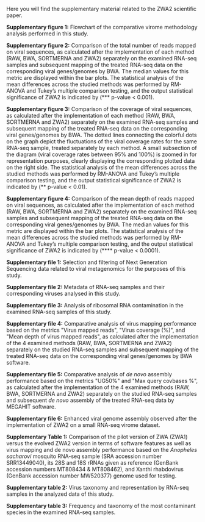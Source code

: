 Here you will find the supplementary material related to the ZWA2 scientific paper.

**Supplementary figure 1:** Flowchart of the comparative virome methodology analysis performed in this study.

**Supplementary figure 2:** Comparison of the total number of reads mapped on viral sequences, as calculated after the implementation of each method (RAW, BWA, SORTMERNA and ZWA2) separately on the examined RNA-seq samples and subsequent mapping of the treated RNA-seq data on the corresponding viral genes/genomes by BWA. The median values for this metric are displayed within the bar plots. The statistical analysis of the mean differences across the studied methods was performed by RM-ANOVA and Tukey’s multiple comparison testing, and the output statistical significance of ZWA2 is indicated by (*** p-value < 0.001).

**Supplementary figure 3:** Comparison of the coverage of viral sequences, as calculated after the implementation of each method (RAW, BWA, SORTMERNA and ZWA2) separately on the examined RNA-seq samples and subsequent mapping of the treated RNA-seq data on the corresponding viral genes/genomes by BWA. The dotted lines connecting the colorful dots on the graph depict the fluctuations of the viral coverage rates for the same RNA-seq sample, treated separately by each method. A small subsection of the diagram (viral coverage rates between 95% and 100%) is zoomed in for representation purposes, clearly displaying the corresponding plotted data on the right side. The statistical analysis of the mean differences across the studied methods was performed by RM-ANOVA and Tukey’s multiple comparison testing, and the output statistical significance of ZWA2 is indicated by (** p-value < 0.01).

**Supplementary figure 4:** Comparison of the mean depth of reads mapped on viral sequences, as calculated after the implementation of each method (RAW, BWA, SORTMERNA and ZWA2) separately on the examined RNA-seq samples and subsequent mapping of the treated RNA-seq data on the corresponding viral genes/genomes by BWA. The median values for this metric are displayed within the bar plots. The statistical analysis of the mean differences across the studied methods was performed by RM-ANOVA and Tukey’s multiple comparison testing, and the output statistical significance of ZWA2 is indicated by (**** p-value < 0.0001).

**Supplementary file 1:** Selection and filtering of Next Generation Sequencing data related to viral metagenomics for the purposes of this study.

**Supplementary file 2:** Metadata of RNA-seq samples and their corresponding viruses analysed in this study.

**Supplementary file 3:** Analysis of ribosomal RNA contamination in the examined RNA-seq samples of this study.

**Supplementary file 4:** Comparative analysis of virus mapping performance based on the metrics "Virus mapped reads", "Virus coverage (%)", and "Mean depth of virus mapped reads", as calculated after the implementation of the 4 examined methods (RAW, BWA, SORTMERNA and ZWA2) separately on the studied RNA-seq samples and subsequent mapping of the treated RNA-seq data on the corresponding viral genes/genomes by BWA software.

**Supplementary file 5:** Comparative analysis of _de novo_ assembly performance based on the metrics "UG50%" and "Max query covbases %", as calculated after the implementation of the 4 examined methods (RAW, BWA, SORTMERNA and ZWA2) separately on the studied RNA-seq samples and subsequent _de novo_ assembly of the treated RNA-seq data by MEGAHIT software.

**Supplementary file 6:** Enhanced viral genome assembly observed after the implementation of ZWA2 on a small RNA-seq virome dataset.

**Supplementary Table 1:** Comparison of the pilot version of ZWA (ZWA1) versus the evolved ZWA2 version in terms of software features as well as virus mapping and de novo assembly performance based on the _Anopheles sacharovi_ mosquito RNA-seq sample (SRA accession number SRR13449040), its 28S and 18S rRNAs given as reference (GenBank accession numbers MT808434 & MT808462), and Xanthi rhabdovirus (GenBank
accession number MW520377) genome used for testing.

**Supplementary table 2:** Virus taxonomy and representation by RNA-seq samples in the analyzed data of this study.

**Supplementary table 3:** Frequency and taxonomy of the most contaminant species in the examined RNA-seq samples.
